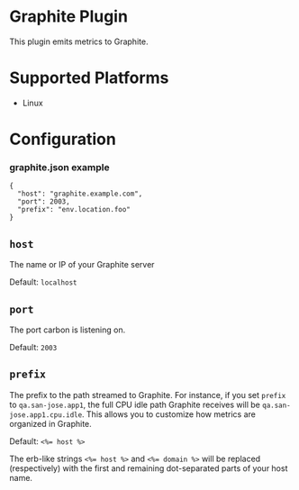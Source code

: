 # Graphite Plugin

This plugin emits metrics to Graphite.

# Supported Platforms

* Linux

# Configuration

### graphite.json example

````
{
  "host": "graphite.example.com",
  "port": 2003,
  "prefix": "env.location.foo"
}
````

## `host`

The name or IP of your Graphite server

Default: `localhost`

## `port`

The port carbon is listening on.

Default: `2003`

## `prefix`

The prefix to the path streamed to Graphite. For instance, if you set
`prefix` to `qa.san-jose.app1`, the full CPU idle path Graphite receives
will be `qa.san-jose.app1.cpu.idle`.  This allows you to customize how
metrics are organized in Graphite.

Default: `<%= host %>`

The erb-like strings `<%= host %>` and `<%= domain %>` will be replaced
(respectively) with the first and remaining dot-separated parts of your
host name.

